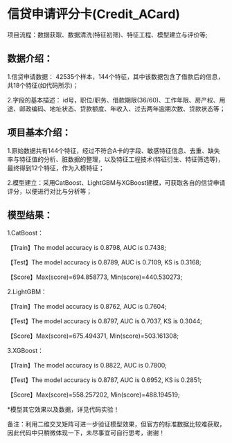 信贷申请评分卡(Credit_ACard)
==== 
项目流程：数据获取、数据清洗(特征初筛)、特征工程、模型建立与评价等; 

数据介绍：
-------
1.信贷申请数据：
42535个样本，144个特征，其中该数据包含了借款后的信息，共18个特征(如代码所示)；

2.字段的基本描述：
id号，职位/职务、借款期限(36/60)、工作年限、房产权、用途、邮政编码、地址状态、贷款额度、年收入、过去两年逾期次数、贷款状态等；

项目基本介绍：
---------
1.原始数据共有144个特征，经过不符合A卡的字段、敏感特征信息、去重、缺失率与特征值的分析、脏数据的整理，以及特征工程技术(特征衍生、特征筛选等)，最终得到12个特征，作为入模特征；

2.模型建立：采用CatBoost、LightGBM与XGBoost建模，可获取各自的信贷申请评分，以便进行对比与分析等；

模型结果：
---------
1.CatBoost：

【Train】The model accuracy is 0.8798, AUC is 0.7438;

【Test】The model accuracy is 0.8789, AUC is 0.7109, KS is 0.3168;

【Score】Max(score)=694.858773, Min(score)=440.530273;

2.LightGBM：

【Train】The model accuracy is 0.8762, AUC is 0.7604;

【Test】The model accuracy is 0.8797, AUC is 0.7037, KS is 0.3044;

【Score】Max(score)=675.494371, Min(score)=503.161308;

3.XGBoost：

【Train】The model accuracy is 0.8822, AUC is 0.7800;

【Test】The model accuracy is 0.8787, AUC is 0.6952, KS is 0.2851;

【Score】Max(score)=558.257202, Min(score)=488.194519;

*模型其它效果以及数据，详见代码实验！ 

备注：利用二维交叉矩阵可进一步验证模型效果，但官方的标准数据比较难获取，因此代码中只稍微体现一下，未尽事宜可自行思考，谢谢！
